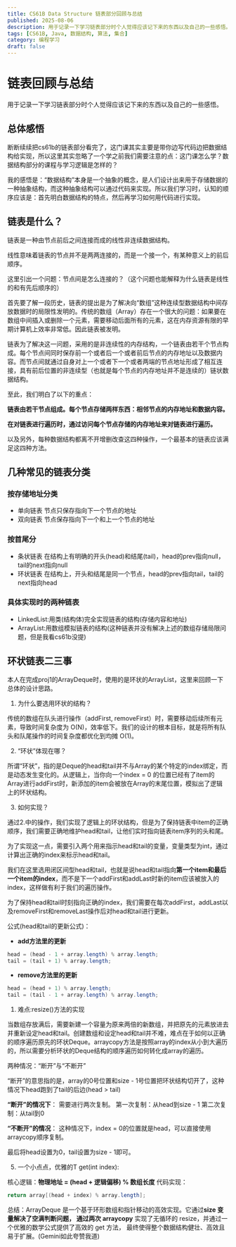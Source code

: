 ```yaml
---
title: CS61B Data Structure 链表部分回顾与总结
published: 2025-08-06
description: 用于记录一下学习链表部分时个人觉得应该记下来的东西以及自己的一些感悟。
tags: [CS61B, Java, 数据结构, 算法, 集合]
category: 编程学习
draft: false
---
```


# 链表回顾与总结

用于记录一下学习链表部分时个人觉得应该记下来的东西以及自己的一些感悟。

## 总体感悟

断断续续把cs61b的链表部分看完了，这门课其实主要是带你边写代码边把数据结构给实现，所以这里其实忽略了一个学之前我们需要注意的点：这门课怎么学？数据结构部分的课程与学习逻辑是怎样的？

我的感悟是：“数据结构”本身是一个抽象的概念，是人们设计出来用于存储数据的一种抽象结构，而这种抽象结构可以通过代码来实现。所以我们学习时，认知的顺序应该是：首先明白数据结构的特点，然后再学习如何用代码进行实现。

## 链表是什么？

链表是一种由节点前后之间连接而成的线性非连续数据结构。

线性意味着链表的节点并不是两两连接的，而是一个接一个，有某种意义上的前后顺序。

这里引出一个问题：节点间是怎么连接的？（这个问题也能解释为什么链表是线性的和有先后顺序的）

首先要了解一段历史，链表的提出是为了解决向“数组”这种连续型数据结构中间存放数据时的局限性发明的。传统的数组（Array）存在一个很大的问题：如果要在数组中间插入或删除一个元素，需要移动后面所有的元素，这在内存资源有限的早期计算机上效率非常低。因此链表被发明。

链表为了解决这一问题，采用的是非连续性的内存结构，一个链表由若干个节点构成。每个节点间同时保存前一个或者后一个或者前后节点的内存地址以及数据内容。而节点间就通过自身对上一个或者下一个或者两端的节点地址形成了相互连接，具有前后位置的非连续型（也就是每个节点的内存地址并不是连续的）链状数据结构。

至此，我们明白了以下的重点：

**链表由若干节点组成。每个节点存储两样东西：相邻节点的内存地址和数据内容。**

**在对链表进行遍历时，通过访问每个节点存储的内存地址来对链表进行遍历。**

以及另外，每种数据结构都离不开增删改查这四种操作，一个最基本的链表应该满足这四种方法。

## 几种常见的链表分类

### 按存储地址分类

* 单向链表
    节点只保存指向下一个节点的地址
* 双向链表
    节点保存指向下一个和上一个节点的地址

### 按首尾分

* 条状链表
    在结构上有明确的开头(head)和结尾(tail)，head的prev指向null，tail的next指向null
* 环状链表
    在结构上，开头和结尾是同一个节点，head的prev指向tail，tail的next指向head

### 具体实现时的两种链表

* LinkedList:用类(结构体)完全实现链表的结构(存储内容和地址)
* ArrayList:用数组模拟链表的结构(这种链表并没有解决上述的数组存储局限问题，但是我看cs61b没提)

## 环状链表二三事

本人在完成proj1的ArrayDeque时，使用的是环状的ArrayList，这里来回顾一下总体的设计思路。

1. 为什么要选用环状的结构？

传统的数组在队头进行操作（addFirst, removeFirst）时，需要移动后续所有元素，导致时间复杂度为 O(N)，效率低下。我们的设计的根本目标，就是将所有队头和队尾操作的时间复杂度都优化到均摊 O(1)。

2. “环状”体现在哪？

所谓“环状”，指的是Deque的head和tail并不与Array的某个特定的index绑定，而是动态发生变化的。从逻辑上，当你向一个index = 0 的位置已经有了item的Array进行addFirst时，新添加的item会被放在Array的末尾位置，模拟出了逻辑上的环状结构。

3. 如何实现？

通过2.中的操作，我们实现了逻辑上的环状结构，但是为了保持链表中item的正确顺序，我们需要正确地维护head和tail，让他们实时指向链表item序列的头和尾。

为了实现这一点，需要引入两个用来指示head和tail的变量，变量类型为int，通过计算出正确的index来标示head和tail。

我们在这里选用闭区间型head和tail，也就是说head和tail指向**第一个item和最后一个item的index**，而不是下一个addFirst和addLast时新的item应该被放入的index，这样做有利于我们的遍历操作。

为了保持head和tail时刻指向正确的index，我们需要在每次addFirst，addLast以及removeFirst和removeLast操作后对head和tail进行更新。

公式(head和tail的更新公式)：

* **add方法里的更新**

```java
head = (head - 1 + array.length) % array.length;
tail = (tail + 1) % array.length;
```

* **remove方法里的更新**

```java
head = (head + 1) % array.length;
tail = (tail - 1 + array.length) % array.length;
```

1. 难点:resize()方法的实现

当数组存放满后，需要新建一个容量为原来两倍的新数组，并把原先的元素放进去并重新设定head和tail。创建数组和设定head和tail并不难，难点在于如何以正确的顺序遍历原先的环状Deque。arraycopy方法是按照array的index从小到大遍历的，所以需要分析环状的Deque结构的顺序遍历如何转化成array的遍历。

两种情况：“断开”与“不断开”

“断开”的意思指的是，array的0号位置和size - 1号位置把环状结构切开了，这种情况下head跑到了tail的后边(head > tail)

**“断开”的情况下**：
需要进行两次复制。
第一次复制：从head到size - 1
第二次复制：从tail到0

**“不断开”的情况**：
这种情况下，index = 0的位置就是head，可以直接使用arraycopy顺序复制。

最后将head设置为0，tail设置为size - 1即可。

5. 一个小点点，优雅的T get(int index):

核心逻辑：**物理地址 = (head + 逻辑偏移) % 数组长度**
代码实现：

```java
return array[(head + index) % array.length];
```

总结：ArrayDeque 是一个基于环形数组和指针移动的高效实现。它通过**size 变量解决了空满判断问题，
通过两次 arraycopy** 实现了无循环的 resize，并通过一个优雅的数学公式提供了高效的 get 方法，
最终使得整个数据结构健壮、高效且易于扩展。(Gemini如此夸赞我道)
